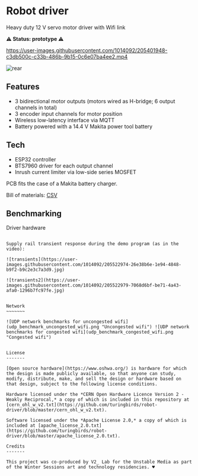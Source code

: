 Robot driver
============

Heavy duty 12 V servo motor driver with Wifi link

**⚠️ Status: prototype ⚠️**

https://user-images.githubusercontent.com/1014092/205401948-c3db500c-c33b-486b-9b15-0c6e07ba4ee2.mp4

![rear](https://user-images.githubusercontent.com/1014092/205522420-85adf3dc-d7ae-46b3-922f-ef1716646d62.jpeg)


Features
--------

- 3 bidirectional motor outputs (motors wired as H-bridge; 6 output channels in total)
- 3 encoder input channels for motor position
- Wireless low-latency interface via MQTT
- Battery powered with a 14.4 V Makita power tool battery


Tech
----

- ESP32 controller
- BTS7960 driver for each output channel
- Inrush current limiter via low-side series MOSFET

PCB fits the case of a Makita battery charger.

Bill of materials: [CSV](bom.csv)


Benchmarking
------------

Driver hardware
~~~~~~~~~~~~~~~

Supply rail transient response during the demo program (as in the video):

![transients](https://user-images.githubusercontent.com/1014092/205522974-26e38b6e-1e94-4848-b9f2-b9c2e3c7a3d9.jpg)

![transients2](https://user-images.githubusercontent.com/1014092/205522979-7068d6bf-be71-4a43-afa0-1296b7fc97fe.jpg)


Network
~~~~~~~

![UDP network benchmarks for uncongested wifi](udp_benchmark_uncongested_wifi.png "Uncongested wifi") ![UDP network benchmarks for congested wifi](udp_benchmark_congested_wifi.png "Congested wifi")


License
-------

[Open source hardware](https://www.oshwa.org/) is hardware for which the design is made publicly available, so that anyone can study, modify, distribute, make, and sell the design or hardware based on that design, subject to the following license conditions.

Hardware licensed under the *CERN Open Hardware Licence Version 2 - Weakly Reciprocal,* a copy of which is included in this repository at [cern_ohl_w_v2.txt](https://github.com/turingbirds/robot-driver/blob/master/cern_ohl_w_v2.txt).

Software licensed under the *Apache License 2.0,* a copy of which is included at [apache_license_2.0.txt](https://github.com/turingbirds/robot-driver/blob/master/apache_license_2.0.txt).

Credits
-------

This project was co-produced by V2_ Lab for the Unstable Media as part of the Winter Sessions art and technology residencies. ♥️
